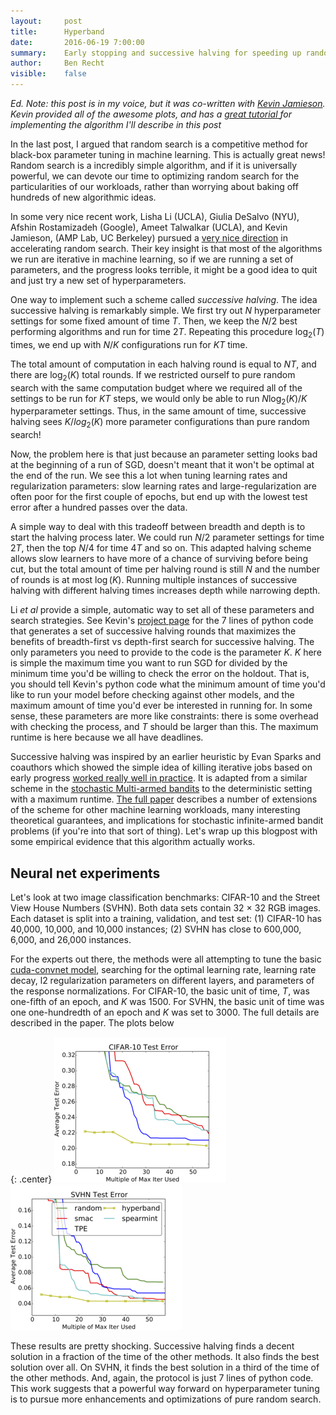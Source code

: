 ```yaml
---
layout:     post
title:      Hyperband
date:       2016-06-19 7:00:00
summary:    Early stopping and successive halving for speeding up random search
author:     Ben Recht
visible:    false
---
```


*Ed. Note: this post is in my voice, but it was co-written with [Kevin Jamieson](http://people.eecs.berkeley.edu/~kjamieson/about.html).  Kevin provided all of the awesome plots, and has a [great tutorial ](http://kevin-jamieson.com/hyperband_demo/short.html) for implementing the algorithm I'll describe in this post*

In the last post, I argued that random search is a competitive method for black-box parameter tuning in machine learning.  This is actually great news!  Random search is a incredibly simple algorithm, and if it is universally powerful, we can devote our time to optimizing random search for the particularities of our workloads, rather than worrying about baking off hundreds of new algorithmic ideas.

In some very nice recent work, Lisha Li (UCLA), Giulia DeSalvo (NYU), Afshin Rostamizadeh (Google), Ameet Talwalkar (UCLA), and Kevin Jamieson, (AMP Lab, UC Berkeley) pursued a [very nice direction](http://arxiv.org/abs/1603.06560) in accelerating random search.  Their key insight is that most of the algorithms we run are iterative in machine learning, so if we are running a set of parameters, and the progress looks terrible, it might be a good idea to quit and just try a new set of hyperparameters.

One way to implement such a scheme called *successive halving*.  The idea successive halving is remarkably simple.  We first try out $N$ hyperparameter settings for some fixed amount of time $T$.  Then, we keep the $N/2$ best performing algorithms and run for time $2T$.  Repeating this procedure $\log_2(T)$ times, we end up with $N/K$ configurations run for $KT$ time.

The total amount of computation in each halving round is equal to $NT$, and there are $\log_2(K)$ total rounds.  If we restricted ourself to pure random search with the same computation budget where we required all of the settings to be run for $KT$ steps,  we would only be able to run $N \log_2(K)/K$ hyperparameter settings.  Thus, in the same amount of time, successive halving sees $K/log_2(K)$ more parameter configurations than pure random search!

Now, the problem here is that just because an parameter setting looks bad at the beginning of a run of SGD, doesn't meant that it won't be optimal at the end of the run.  We see this a lot when tuning learning rates and regularization parameters: slow learning rates and large-regularization are often poor for the first couple of epochs, but end up with the lowest test error after a hundred passes over the data.

A simple way to deal with this tradeoff between breadth and depth is to start the halving process later.  We could run $N/2$ parameter settings for time $2T$, then the top $N/4$ for time $4T$ and so on.  This adapted halving scheme allows slow learners to have more of a chance of surviving before being cut, but the total amount of time per halving round is still $N$ and the number of rounds is at most $\log(K)$.  Running multiple instances of successive halving with different halving times increases depth while narrowing depth.

Li *et al* provide a simple, automatic way to set all of these parameters and search strategies.  See Kevin's [project page](http://kevin-jamieson.com/hyperband_demo/short.html) for the 7 lines of python code that generates a set of successive halving rounds that maximizes the benefits of breadth-first vs depth-first search for successive halving.  The only parameters you need to provide to the code is the parameter $K$. $K$ here is simple the maximum time you want to run SGD for divided by the minimum time you'd be willing to check the error on the holdout.  That is, you should tell Kevin's python code what the minimum amount of time you'd like to run your model before checking against other models, and the maximum amount of time you'd ever be interested in running for.  In some sense, these parameters are more like constraints: there is some overhead with checking the process, and $T$ should be larger than this.  The maximum runtime is here because we all have deadlines.

Successive halving was inspired by an earlier heuristic by Evan Sparks and coauthors which showed the simple idea of killing iterative jobs based on early progress [worked really well in practice](https://amplab.cs.berkeley.edu/wp-content/uploads/2015/07/163-sparks.pdf).  It is adapted from a similar scheme in the
[stochastic Multi-armed bandits](http://jmlr.org/proceedings/papers/v28/karnin13.pdf) to the deterministic setting  with a maximum runtime. [The full paper](http://arxiv.org/abs/1603.06560) describes a number of extensions of the scheme for other machine learning workloads, many interesting theoretical guarantees, and implications for stochastic infinite-armed bandit problems (if you're into that sort of thing). Let's wrap up this blogpost with some empirical evidence that this algorithm actually works.

## Neural net experiments

Let's look at two image classification benchmarks: CIFAR-10 and the Street View House
Numbers (SVHN).  Both data sets contain 32 × 32 RGB images. Each dataset is
split into a training, validation, and test set: (1) CIFAR-10 has 40,000, 10,000, and 10,000 instances;
(2) SVHN has close to 600,000, 6,000, and 26,000 instances.

For the experts out there, the methods were all attempting to tune the basic [cuda-convnet model](https://code.google.com/p/cuda-convnet/), searching for the optimal learning rate, learning rate decay, l2 regularization parameters on different layers, and parameters of the response normalizations.  For CIFAR-10, the basic unit of time, $T$, was one-fifth of an epoch, and $K$ was 1500.  For SVHN, the basic unit of time was one one-hundredth of an epoch and $K$ was set to 3000.  The full details are described in the paper.  The plots below

{: .center}
![Comparison of methods on CIFAR-10](/assets/hyperband/cifar10-compare.png)
![Comparison of methods on SVHN](/assets/hyperband/svhn-compare.png)

These results are pretty shocking.  Successive halving finds a decent solution in a fraction of the time of the other methods.  It also finds the best solution over all. On SVHN, it finds the best solution in a third of the time of the other methods. And, again, the protocol is just 7 lines of python code.  This work suggests that a powerful way forward on hyperparameter tuning is to pursue more enhancements and optimizations of pure random search.
